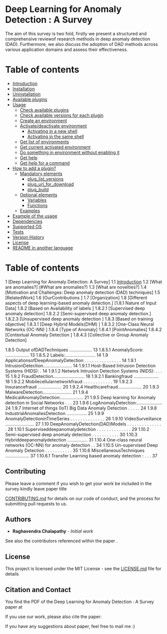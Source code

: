 # Deep Learning for Anomaly Detection : A Survey

 The aim of this survey is two fold, firstly we present a structured and comprehensive reviewof research methods in deep anomaly detection (DAD). Furthermore, we also discuss the adoption of DAD methods across various application domains and assess their effectiveness.

# Table of contents
  * [Introduction](#envirius)
  * [Installation](#installation)
  * [Uninstallation](#uninstallation)
  * [Available plugins](#available-plugins)
  * [Usage](#usage)
    * [Check available plugins](#check-available-plugins)
    * [Check available versions for each plugin](#check-available-versions-for-each-plugin)
    * [Create an environment](#create-an-environment)
    * [Activate/deactivate environment](#activatedeactivate-environment)
      * [Activating in a new shell](#activating-in-a-new-shell)
      * [Activating in the same shell](#activating-in-the-same-shell)
    * [Get list of environments](#get-list-of-environments)
    * [Get current activated environment](#get-current-activated-environment)
    * [Do something in environment without enabling it](#do-something-in-environment-without-enabling-it)
    * [Get help](#get-help)
    * [Get help for a command](#get-help-for-a-command)
  * [How to add a plugin?](#how-to-add-a-plugin)
    * [Mandatory elements](#mandatory-elements)
      * [plug_list_versions](#plug_list_versions)
      * [plug_url_for_download](#plug_url_for_download)
      * [plug_build](#plug_build)
    * [Optional elements](#optional-elements)
      * [Variables](#variables)
      * [Functions](#functions)
    * [Examples](#examples)
  * [Example of the usage](#example-of-the-usage)
  * [Dependencies](#dependencies)
  * [Supported OS](#supported-os)
  * [Tests](#tests)
  * [Version History](#version-history)
  * [License](#license)
  * [README in another language](#readme-in-another-language)





# Table of contents


1 [Deep Learning for Anomaly Detection: A Survey]
      1.1 [Introduction](#introduction)
      1.2 [What are anomalies?] (#What are anomalies?)
      1.3 [What are novelties?]
      1.4 [Motivation and Challenges: Deep anomaly detection (DAD) techniques]
      1.5 [RelatedWork] 
      1.6 [OurContributions ]
      1.7 [Organization]
      1.8 [Different aspects of deep learning-based anomaly detection.]
        [1.8.1 Nature of Input Data]
      1.8.2 [Based on Availability of labels ]
        1.8.2.1 [Supervised deep anomaly detection]
        1.8.2.2 [Semi-supervised deep anomaly detection.]
        1.8.2.3 [Unsupervised deep anomaly detection ]
      1.8.3 [Based on training objective]
       1.8.3.1 [Deep Hybrid Models(DHM) ]
       1.8.3.2 [One-Class Neural Networks (OC-NN) ]
      1.8.4 [Type of Anomaly]
       1.8.4.1 [PointAnomalies]
       1.8.4.2 [Contextual Anomaly Detection ]
       1.8.4.3 [Collective or Group Anomaly Detection]


1.8.5 Output ofDADTechniques .................. 13 1.8.5.1 AnomalyScore: ................... 13 1.8.5.2 Labels:........................ 14
1.9 ApplicationsofDeepAnomalyDetection . . . . . . . . . . . . . . . 14
1.9.1 IntrusionDetection....................... 14
1.9.1.1 Host-Based Intrusion Detection Systems (HIDS): . 14
1.9.1.2 Network Intrusion Detection Systems (NIDS): . . . 15
1.9.2 FraudDetection......................... 18
1.9.2.1 Bankingfraud .................... 18
1.9.2.2 Mobilecellularnetworkfraud . . . . . . . . . . . . 19
1.9.2.3 Insurancefraud ................... 20
1.9.2.4 Healthcarefraud................... 20
1.9.3 MalwareDetection....................... 21
1.9.4 MedicalAnomalyDetection:.................. 21
1.9.5 Deep learning for Anomaly detection in Social Networks . . . 23
1.9.6 LogAnomalyDetection:.................... 24
1.9.7 Internet of things (IoT) Big Data Anomaly Detection . . . . . 24
1.9.8 IndustrialAnomaliesDetection ................ 25
1.9.9 AnomalyDetectioninTimeSeries . . . . . . . . . . . . . . 26
1.9.10 VideoSurveillance ....................... 27
1.10 DeepAnomalyDetection(DAD)Models . . . . . . . . . . . . . . . 28
1.10.1 Superviseddeepanomalydetection . . . . . . . . . . . . . . 29
1.10.2 Semi-supervised deep anomaly detection . . . . . . . . . . . 30
1.10.3 Hybriddeepanomalydetection ................ 31
1.10.4 One-class neural networks (OC-NN) for anomaly detection . . 34
1.10.5 Un-supervised Deep Anomaly Detection . . . . . . . . . . . 35
1.10.6 MiscellaneousTechniques ................... 37 1.10.6.1 Transfer Learning based anomaly detection : . . . 37



## Contributing

Please leave a comment  if you wish to get your work be included in the survey kindly leave paper title 

 [CONTRIBUTING.md](https://gist.github.com/PurpleBooth/b24679402957c63ec426) for details on our code of conduct, and the process for submitting pull requests to us.


## Authors

* **Raghavendra Chalapathy** - *Initial work* 

See also the contributors referenced within the paper .

## License

This project is licensed under the MIT License - see the [LICENSE.md](LICENSE.md) file for details

## Citation and Contact

You find the PDF of the Deep Learning for Anomaly Detection : A Survey  paper at 



If you use our work, please also cite the paper:

If you have any suggestions about paper, feel free to mail me :)
